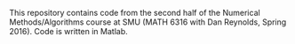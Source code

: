 This repository contains code from the second half of the Numerical Methods/Algorithms course at SMU (MATH 6316 with Dan Reynolds, Spring 2016).  Code is written in Matlab.
